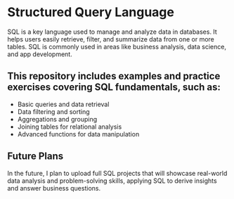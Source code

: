 # Structured Query Language
SQL is a key language used to manage and analyze data in databases. 
It helps users easily retrieve, filter, and summarize data from one or more tables. SQL is commonly used in areas like business analysis, data science, and app development.

## This repository includes examples and practice exercises covering SQL fundamentals, such as:
* Basic queries and data retrieval
* Data filtering and sorting
* Aggregations and grouping
* Joining tables for relational analysis
* Advanced functions for data manipulation
  
## Future Plans
In the future, I plan to upload full SQL projects that will showcase real-world data analysis and problem-solving skills, applying SQL to derive insights and answer business questions.

